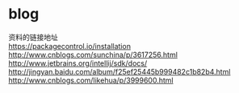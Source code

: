blog
====
资料的链接地址  
https://packagecontrol.io/installation  
http://www.cnblogs.com/sunchina/p/3617256.html  
http://www.jetbrains.org/intellij/sdk/docs/  
http://jingyan.baidu.com/album/f25ef25445b999482c1b82b4.html  
http://www.cnblogs.com/likehua/p/3999600.html  
